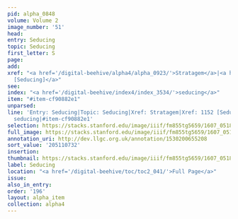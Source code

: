 ```yaml
---
pid: alpha_0848
volume: Volume 2
image_number: '51'
head:
entry: Seducing
topic: Seducing
first_letter: S
page:
add:
xref: "<a href='/digital-beehive/alpha4/alpha_0923/'>Stratagem</a>|<a href='/digital-beehive/num5/num_1571/'>1152
  [Seducing]</a>"
see:
index: "<a href='/digital-beehive/index4/index_3534/'>seducing</a>"
item: "#item-cf90882e1"
unparsed:
line: 'Entry: Seducing|Topic: Seducing|Xref: Stratagem|Xref: 1152 [Seducing]|Index:
  seducing|#item-cf90882e1'
selection: https://stacks.stanford.edu/image/iiif/fm855tg5659/1607_0518/261,732,3104,356/full/0/default.jpg
full_image: https://stacks.stanford.edu/image/iiif/fm855tg5659/1607_0518/full/full/0/default.jpg
annotation_uri: http://dev.llgc.org.uk/annotation/1530200655208
sort_value: '205110732'
insertion:
thumbnail: https://stacks.stanford.edu/image/iiif/fm855tg5659/1607_0518/261,732,600,180/250,/0/default.jpg
label: Seducing
location: "<a href='/digital-beehive/toc/toc2_041/'>Full Page</a>"
issue:
also_in_entry:
order: '196'
layout: alpha_item
collection: alpha4
---
```

